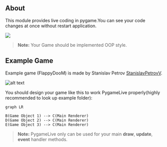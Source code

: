 
## About

This module provides live coding in pygame.You can see your code changes at once without restart application.

![](https://files.fm/u/yskzc59xk)

> **Note:** Your Game should be implemented OOP style.
## Example Game

Example game (FlappyDooM) is made by Stanislav Petrov [StanislavPetrovV](https://github.com/StanislavPetrovV). 

![alt text](https://github.com/StanislavPetrovV/FlappyDooM/raw/main/screenshot/0.jpg)

You should design your game like this to work PygameLive properly(highly recommended to look up example folder):

```mermaid
graph LR

B(Game Object 1) --> C(Main Renderer)
D(Game Object 2) --> C(Main Renderer)
E(Game Object 3) --> C(Main Renderer)
```
> **Note:** PygameLive only can be used for your main **draw**, **update**, **event** handler methods.